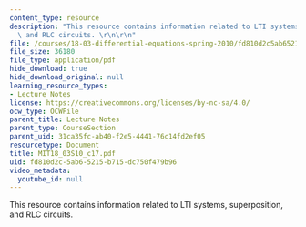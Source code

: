 ```yaml
---
content_type: resource
description: "This resource contains information related to LTI systems, superposition,\
  \ and RLC circuits. \r\n\r\n"
file: /courses/18-03-differential-equations-spring-2010/fd810d2c5ab65215b715dc750f479b96_MIT18_03S10_c17.pdf
file_size: 36180
file_type: application/pdf
hide_download: true
hide_download_original: null
learning_resource_types:
- Lecture Notes
license: https://creativecommons.org/licenses/by-nc-sa/4.0/
ocw_type: OCWFile
parent_title: Lecture Notes
parent_type: CourseSection
parent_uid: 31ca35fc-ab40-f2e5-4441-76c14fd2ef05
resourcetype: Document
title: MIT18_03S10_c17.pdf
uid: fd810d2c-5ab6-5215-b715-dc750f479b96
video_metadata:
  youtube_id: null
---
```

This resource contains information related to LTI systems, superposition, and RLC circuits. 

